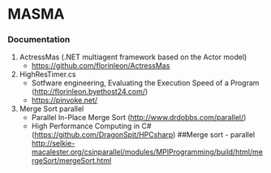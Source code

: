 # MASMA

### Documentation

1. ActressMas (.NET multiagent framework based on the Actor model)
    - https://github.com/florinleon/ActressMas 
2. HighResTimer.cs
    - Sotfware engineering, Evaluating the Execution Speed of a Program (http://florinleon.byethost24.com/)
    - https://pinvoke.net/
3. Merge Sort parallel
    - Parallel In-Place Merge Sort (http://www.drdobbs.com/parallel/)
    - High Performance Computing in C# (https://github.com/DragonSpit/HPCsharp)
##Merge sort - parallel
http://selkie-macalester.org/csinparallel/modules/MPIProgramming/build/html/mergeSort/mergeSort.html
